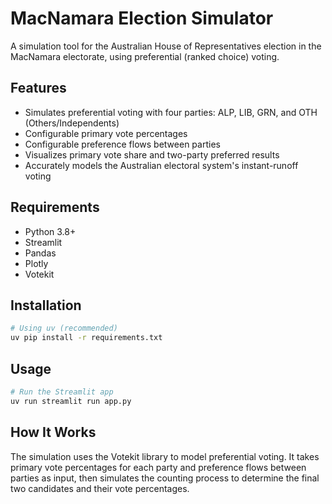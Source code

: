 # MacNamara Election Simulator

A simulation tool for the Australian House of Representatives election in the MacNamara electorate, using preferential (ranked choice) voting.

## Features

- Simulates preferential voting with four parties: ALP, LIB, GRN, and OTH (Others/Independents)
- Configurable primary vote percentages
- Configurable preference flows between parties
- Visualizes primary vote share and two-party preferred results
- Accurately models the Australian electoral system's instant-runoff voting

## Requirements

- Python 3.8+
- Streamlit
- Pandas
- Plotly
- Votekit

## Installation

```bash
# Using uv (recommended)
uv pip install -r requirements.txt
```

## Usage

```bash
# Run the Streamlit app
uv run streamlit run app.py
```

## How It Works

The simulation uses the Votekit library to model preferential voting. It takes primary vote percentages for each party and preference flows between parties as input, then simulates the counting process to determine the final two candidates and their vote percentages.